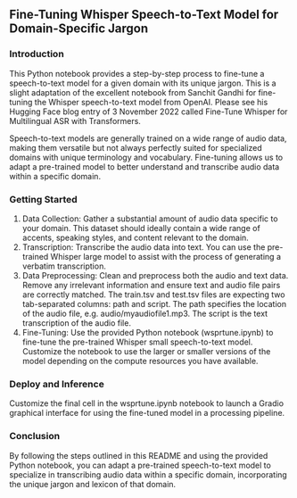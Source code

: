 ## Fine-Tuning Whisper Speech-to-Text Model for Domain-Specific Jargon
### Introduction
This Python notebook provides a step-by-step process to fine-tune a speech-to-text model for a given domain with its unique jargon. This is a slight adaptation of the excellent notebook from Sanchit Gandhi for fine-tuning the Whisper speech-to-text model from OpenAI.  Please see his Hugging Face blog entry of 3 November 2022 called Fine-Tune Whisper for Multilingual ASR with Transformers. 

Speech-to-text models are generally trained on a wide range of audio data, making them versatile but not always perfectly suited for specialized domains with unique terminology and vocabulary. Fine-tuning allows us to adapt a pre-trained model to better understand and transcribe audio data within a specific domain.

### Getting Started
1. Data Collection:
Gather a substantial amount of audio data specific to your domain. This dataset should ideally contain a wide range of accents, speaking styles, and content relevant to the domain.
2. Transcription:
Transcribe the audio data into text. You can use the pre-trained Whisper large model to assist with the process of generating a verbatim transcription.
3. Data Preprocessing:
Clean and preprocess both the audio and text data. Remove any irrelevant information and ensure text and audio file pairs are correctly matched. The train.tsv and test.tsv files are expecting two tab-separated columns: path and script.  The path specifies the location of the audio file, e.g. audio/myaudiofile1.mp3.  The script is the text transcription of the audio file.
4. Fine-Tuning:
Use the provided Python notebook (wsprtune.ipynb) to fine-tune the pre-trained Whisper small speech-to-text model. Customize the notebook to use the larger or smaller versions of the model depending on the compute resources you have available.

### Deploy and Inference
Customize the final cell in the wsprtune.ipynb notebook to launch a Gradio graphical interface for using the fine-tuned model in a processing pipeline.

### Conclusion
By following the steps outlined in this README and using the provided Python notebook, you can adapt a pre-trained speech-to-text model to specialize in transcribing audio data within a specific domain, incorporating the unique jargon and lexicon of that domain.
